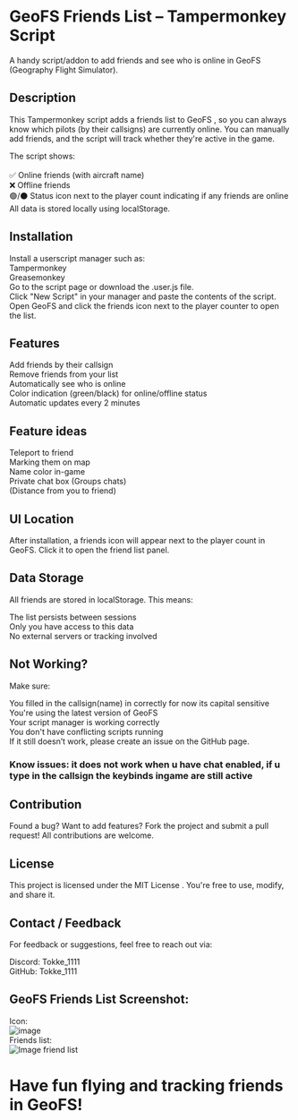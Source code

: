 # GeoFS Friends List – Tampermonkey Script<br/>
A handy script/addon to add friends and see who is online in GeoFS (Geography Flight Simulator). <br/>

## Description<br/>
This Tampermonkey script adds a friends list to GeoFS , so you can always know which pilots (by their callsigns) are currently online. You can manually add friends, and the script will track whether they're active in the game.<br/>

The script shows:<br/>
<br/>
✅ Online friends (with aircraft name)<br/>
❌ Offline friends<br/>
🟢/⚫ Status icon next to the player count indicating if any friends are online<br/>
All data is stored locally using localStorage.<br/>

## Installation<br/>
Install a userscript manager such as:<br/>
Tampermonkey<br/>
Greasemonkey<br/>
Go to the script page or download the .user.js file.<br/>
Click "New Script" in your manager and paste the contents of the script.<br/>
Open GeoFS and click the friends icon next to the player counter to open the list.<br/>

## Features<br/>
Add friends by their callsign<br/>
Remove friends from your list<br/>
Automatically see who is online<br/>
Color indication (green/black) for online/offline status<br/>
Automatic updates every 2 minutes<br/>

## Feature ideas<br/>
Teleport to friend<br/>
Marking them on map<br/>
Name color in-game<br/>
Private chat box (Groups chats)<br/>
(Distance from you to friend)<br/>


## UI Location<br/>
After installation, a friends icon will appear next to the player count in GeoFS. Click it to open the friend list panel.<br/>

## Data Storage<br/>
All friends are stored in localStorage. This means:<br/>

The list persists between sessions<br/>
Only you have access to this data<br/>
No external servers or tracking involved<br/>

## Not Working?<br/>
Make sure:<br/>

You filled in the callsign(name) in correctly for now its capital sensitive<br/>
You're using the latest version of GeoFS<br/>
Your script manager is working correctly<br/>
You don't have conflicting scripts running<br/>
If it still doesn’t work, please create an issue on the GitHub page.<br/>

### Know issues: it does not work when u have chat enabled, if u type in the callsign the keybinds ingame are still active<br/>

## Contribution<br/>
Found a bug? Want to add features? Fork the project and submit a pull request! All contributions are welcome.<br/>

## License<br/>
This project is licensed under the MIT License . You're free to use, modify, and share it.<br/>

## Contact / Feedback<br/>
For feedback or suggestions, feel free to reach out via:<br/>

Discord: Tokke_1111<br/>
GitHub: Tokke_1111<br/>

## GeoFS Friends List Screenshot:<br/>
Icon:<br/>
![image](https://github.com/user-attachments/assets/fb122e19-7b32-4231-9081-b9b669a1b192)<br/>
Friends list:<br/>
![Image friend list](https://github.com/user-attachments/assets/261ddc5a-d633-43a9-95e1-d9d7169b010c)<br/>

# Have fun flying and tracking friends in GeoFS!<br/>
